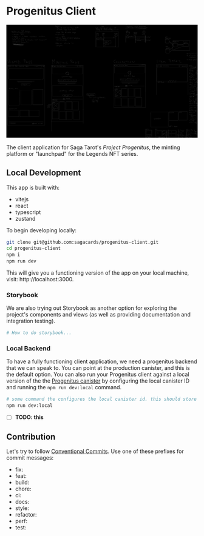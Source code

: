 # Progenitus Client

![App Preview](./preview.png)

The client application for Saga Tarot's _Project Progenitus_, the minting platform or "launchpad" for the Legends NFT series.

## Local Development

This app is built with:

- vitejs
- react
- typescript
- zustand

To begin developing locally:

```sh
git clone git@github.com:sagacards/progenitus-client.git
cd progenitus-client
npm i
npm run dev
```

This will give you a functioning version of the app on your local machine, visit: http://localhost:3000.

### Storybook

We are also trying out Storybook as another option for exploring the project's components and views (as well as providing documentation and integration testing).

```sh
# How to do storybook...
```

### Local Backend

To have a fully functioning client application, we need a progenitus backend that we can speak to. You can point at the production canister, and this is the default option. You can also run your Progenitus client against a local version of the the [Progenitus canister]() by configuring the local canister ID and running the `npm run dev:local` command.

```sh
# some command the configures the local canister id. this should store the canister id in a local file which is ignore in git for future use
npm run dev:local
```

- [ ] **TODO: this**

## Contribution

Let's try to follow [Conventional Commits](https://www.conventionalcommits.org/en/v1.0.0/#summary). Use one of these prefixes for commit messages:

- fix: 
- feat: 
- build: 
- chore: 
- ci: 
- docs: 
- style: 
- refactor: 
- perf: 
- test: 